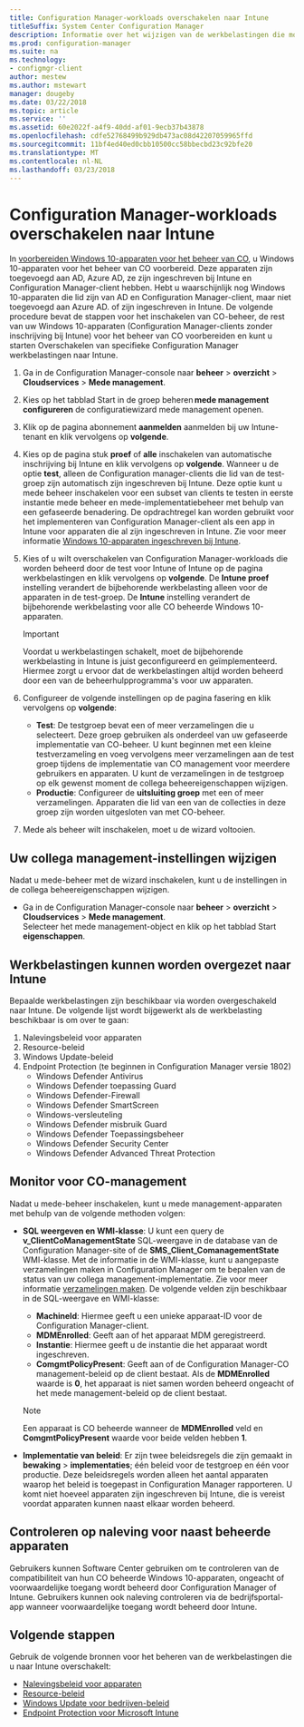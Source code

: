 ```yaml
---
title: Configuration Manager-workloads overschakelen naar Intune
titleSuffix: System Center Configuration Manager
description: Informatie over het wijzigen van de werkbelastingen die momenteel wordt beheerd door Configuration Manager op Microsoft Intune.
ms.prod: configuration-manager
ms.suite: na
ms.technology:
- configmgr-client
author: mestew
ms.author: mstewart
manager: dougeby
ms.date: 03/22/2018
ms.topic: article
ms.service: ''
ms.assetid: 60e2022f-a4f9-40dd-af01-9ecb37b43878
ms.openlocfilehash: cdfe52768499b929db473ac08d42207059965ffd
ms.sourcegitcommit: 11bf4ed40ed0cbb10500cc58bbecbd23c92bfe20
ms.translationtype: MT
ms.contentlocale: nl-NL
ms.lasthandoff: 03/23/2018
---
```

# <a name="switch-configuration-manager-workloads-to-intune"></a>Configuration Manager-workloads overschakelen naar Intune
In [voorbereiden Windows 10-apparaten voor het beheer van CO](co-management-prepare.md), u Windows 10-apparaten voor het beheer van CO voorbereid. Deze apparaten zijn toegevoegd aan AD, Azure AD, ze zijn ingeschreven bij Intune en Configuration Manager-client hebben. Hebt u waarschijnlijk nog Windows 10-apparaten die lid zijn van AD en Configuration Manager-client, maar niet toegevoegd aan Azure AD. of zijn ingeschreven in Intune. De volgende procedure bevat de stappen voor het inschakelen van CO-beheer, de rest van uw Windows 10-apparaten (Configuration Manager-clients zonder inschrijving bij Intune) voor het beheer van CO voorbereiden en kunt u starten Overschakelen van specifieke Configuration Manager werkbelastingen naar Intune.

1. Ga in de Configuration Manager-console naar **beheer** > **overzicht** > **Cloudservices**  >  **Mede management**.    
2. Kies op het tabblad Start in de groep beheren **mede management configureren** de configuratiewizard mede management openen.    
3. Klik op de pagina abonnement **aanmelden** aanmelden bij uw Intune-tenant en klik vervolgens op **volgende**.   
4. Kies op de pagina stuk **proef** of **alle** inschakelen van automatische inschrijving bij Intune en klik vervolgens op **volgende**. Wanneer u de optie **test**, alleen de Configuration manager-clients die lid van de test-groep zijn automatisch zijn ingeschreven bij Intune. Deze optie kunt u mede beheer inschakelen voor een subset van clients te testen in eerste instantie mede beheer en mede-implementatiebeheer met behulp van een gefaseerde benadering. De opdrachtregel kan worden gebruikt voor het implementeren van Configuration Manager-client als een app in Intune voor apparaten die al zijn ingeschreven in Intune. Zie voor meer informatie [Windows 10-apparaten ingeschreven bij Intune](co-management-prepare.md#windows-10-devices-enrolled-in-intune).
5. Kies of u wilt overschakelen van Configuration Manager-workloads die worden beheerd door de test voor Intune of Intune op de pagina werkbelastingen en klik vervolgens op **volgende**. De **Intune proef** instelling verandert de bijbehorende werkbelasting alleen voor de apparaten in de test-groep. De **Intune** instelling verandert de bijbehorende werkbelasting voor alle CO beheerde Windows 10-apparaten. 
        
   > [!Important]    
   > Voordat u werkbelastingen schakelt, moet de bijbehorende werkbelasting in Intune is juist geconfigureerd en geïmplementeerd. Hiermee zorgt u ervoor dat de werkbelastingen altijd worden beheerd door een van de beheerhulpprogramma's voor uw apparaten.   
1. Configureer de volgende instellingen op de pagina fasering en klik vervolgens op **volgende**:
    - **Test**: De testgroep bevat een of meer verzamelingen die u selecteert. Deze groep gebruiken als onderdeel van uw gefaseerde implementatie van CO-beheer. U kunt beginnen met een kleine testverzameling en voeg vervolgens meer verzamelingen aan de test groep tijdens de implementatie van CO management voor meerdere gebruikers en apparaten. U kunt de verzamelingen in de testgroep op elk gewenst moment de collega beheereigenschappen wijzigen.
    - **Productie**: Configureer de **uitsluiting groep** met een of meer verzamelingen. Apparaten die lid van een van de collecties in deze groep zijn worden uitgesloten van met CO-beheer. 
2. Mede als beheer wilt inschakelen, moet u de wizard voltooien.  

## <a name="modify-your-co-management-settings"></a>Uw collega management-instellingen wijzigen
Nadat u mede-beheer met de wizard inschakelen, kunt u de instellingen in de collega beheereigenschappen wijzigen.  
- Ga in de Configuration Manager-console naar **beheer** > **overzicht** > **Cloudservices**  >  **Mede management**.  
Selecteer het mede management-object en klik op het tabblad Start **eigenschappen**. 

## <a name="workloads-able-to-be-transitioned-to-intune"></a>Werkbelastingen kunnen worden overgezet naar Intune
Bepaalde werkbelastingen zijn beschikbaar via worden overgeschakeld naar Intune. De volgende lijst wordt bijgewerkt als de werkbelasting beschikbaar is om over te gaan:
1. Nalevingsbeleid voor apparaten
2. Resource-beleid
3. Windows Update-beleid
4. Endpoint Protection (te beginnen in Configuration Manager versie 1802)
      - Windows Defender Antivirus
      - Windows Defender toepassing Guard
      - Windows Defender-Firewall
      - Windows Defender SmartScreen
      - Windows-versleuteling
      - Windows Defender misbruik Guard
      - Windows Defender Toepassingsbeheer
      - Windows Defender Security Center
      - Windows Defender Advanced Threat Protection



## <a name="monitor-co-management"></a>Monitor voor CO-management
Nadat u mede-beheer inschakelen, kunt u mede management-apparaten met behulp van de volgende methoden volgen:
- **SQL weergeven en WMI-klasse**: U kunt een query de **v&#95;ClientCoManagementState** SQL-weergave in de database van de Configuration Manager-site of de **SMS&#95;Client&#95;ComanagementState** WMI-klasse. Met de informatie in de WMI-klasse, kunt u aangepaste verzamelingen maken in Configuration Manager om te bepalen van de status van uw collega management-implementatie. Zie voor meer informatie [verzamelingen maken](/sccm/core/clients/manage/collections/create-collections). De volgende velden zijn beschikbaar in de SQL-weergave en WMI-klasse: 
    - **MachineId**: Hiermee geeft u een unieke apparaat-ID voor de Configuration Manager-client.
    - **MDMEnrolled**: Geeft aan of het apparaat MDM geregistreerd. 
    - **Instantie**: Hiermee geeft u de instantie die het apparaat wordt ingeschreven.
    - **ComgmtPolicyPresent**: Geeft aan of de Configuration Manager-CO management-beleid op de client bestaat. Als de **MDMEnrolled** waarde is **0**, het apparaat is niet samen worden beheerd ongeacht of het mede management-beleid op de client bestaat.

   > [!Note]    
   > Een apparaat is CO beheerde wanneer de **MDMEnrolled** veld en **ComgmtPolicyPresent** waarde voor beide velden hebben **1**.

- **Implementatie van beleid**:  Er zijn twee beleidsregels die zijn gemaakt in **bewaking** > **implementaties**; één beleid voor de testgroep en één voor productie. Deze beleidsregels worden alleen het aantal apparaten waarop het beleid is toegepast in Configuration Manager rapporteren. U komt niet hoeveel apparaten zijn ingeschreven bij Intune, die is vereist voordat apparaten kunnen naast elkaar worden beheerd.  

## <a name="check-compliance-for-co-managed-devices"></a>Controleren op naleving voor naast beheerde apparaten
Gebruikers kunnen Software Center gebruiken om te controleren van de compatibiliteit van hun CO beheerde Windows 10-apparaten, ongeacht of voorwaardelijke toegang wordt beheerd door Configuration Manager of Intune. Gebruikers kunnen ook naleving controleren via de bedrijfsportal-app wanneer voorwaardelijke toegang wordt beheerd door Intune.

## <a name="next-steps"></a>Volgende stappen
Gebruik de volgende bronnen voor het beheren van de werkbelastingen die u naar Intune overschakelt:
- [Nalevingsbeleid voor apparaten](https://docs.microsoft.com/intune/device-compliance-get-started)
- [Resource-beleid](https://docs.microsoft.com/intune/device-profiles)
- [Windows Update voor bedrijven-beleid](https://docs.microsoft.com/intune/windows-update-for-business-configure)
- [Endpoint Protection voor Microsoft Intune](https://docs.microsoft.com/intune-classic/deploy-use/help-secure-windows-pcs-with-endpoint-protection-for-microsoft-intune)
